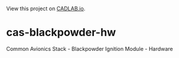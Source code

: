 View this project on [CADLAB.io](https://cadlab.io/project/23052). 

# cas-blackpowder-hw
Common Avionics Stack - Blackpowder Ignition Module - Hardware
